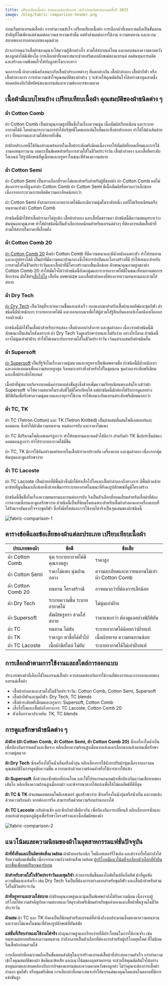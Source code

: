 ```yaml
---
title: เปรียบเทียบเนื้อผ้า ลักษณะแต่ละประเภท เข้าใจก่อนเริ่มทำแบรนด์เสื้อปี 2025
image: /blog/fabric-comparison-header.png
---
```

ก่อนเริ่มทำแบรนด์เสื้อผ้า การทำความเข้าใจ เปรียบเทียบเนื้อผ้า การเลือกผ้าที่เหมาะสมถือเป็นขั้นตอนสำคัญที่ไม่เพียงแต่ส่งผลต่อความสวยงามเท่านั้น แต่ยังส่งผลต่อการใช้งาน ความทนทาน และความสบายของการออกแบบของคุณด้วย

ผ้าจะกำหนดว่าเสื้อผ้าของคุณจะให้ความรู้สึกอย่างไร สวมใส่สบายแค่ไหน และตอบสนองความคาดหวังของลูกค้าได้ดีเพียงใด การเลือกผ้าที่เหมาะสมจะช่วยเสริมเอกลักษณ์ของแบรนด์ ลดต้นทุนการผลิต และสร้างความพึงพอใจให้กับลูกค้าในระยะยาว

นอกจากนี้ ผ้าบางชนิดยังเหมาะกับเสื้อผ้าประเภทต่างๆ ที่แตกต่างกัน เสื้อผ้าลำลอง เสื้อผ้ากีฬา หรือเสื้อผ้าทางการ การทำความเข้าใจคุณสมบัติของผ้าต่าง ๆ จะช่วยให้คุณตัดสินใจได้อย่างชาญฉลาดซึ่งสอดคล้องกับวิสัยทัศน์ของแบรนด์และความต้องการของตลาด

## เนื้อผ้ามีแบบไหนบ้าง เปรียบเทียบเนื้อผ้า คุณสมบัติของผ้าชนิดต่าง ๆ

### ผ้า Cotton Comb

ผ้า Cotton Comb เป็นผ้าคุณภาพสูงที่ขึ้นชื่อในเรื่องความนุ่ม เนื้อสัมผัสเรียบเนียน และระบายอากาศได้ดี โดยผ่านกระบวนการทำให้บริสุทธิ์โดยแยกเส้นใยสั้นและสิ่งสกปรกออก ทำให้ได้ผ้าเส้นด้ายยาว ที่ทนทานและสวมใส่สบายยิ่งขึ้น

ผ้าฝ้ายประเภทนี้ใช้กันอย่างแพร่หลายในเสื้อผ้าระดับพรีเมียมเนื่องจากให้สัมผัสที่ยอดเยี่ยมและการใช้งานคงทนยาวนาน เหมาะเป็นพิเศษสำหรับการสวมใส่ในชีวิตประจำวัน เสื้อผ้าลำลอง และเสื้อยืดระดับไฮเอนด์ ให้รูปลักษณ์ที่ดูเนี้ยบและหรูหราในขณะที่ยังคงความสบาย

### ผ้า Cotton Semi

ผ้า Cotton Semi เป็นทางเลือกที่ราคาไม่แพงสำหรับสำหรับผู้ที่ชอบผ้า ผ้า Cotton Comb แต่ไม่ต้องการราคาที่สูงเท่าผ้า Cotton Comb ผ้า Cotton Semi มีเนื้อสัมผัสที่หยาบกว่าเล็กน้อยเนื่องจากกระบวนการผลิตมีความละเอียดน้อยกว่า

ผ้า Cotton Semi ยังสามารถระบายอากาศได้ดีและมีความนุ่มในระดับหนึ่ง แต่ก็ไม่เรียบเนียนหรือทนทานเท่าผ้า Cotton Comb

ผ้าชนิดนี้มักใช้ทำเสื้อผ้าราคาไม่สูงนัก เสื้อผ้าลำลอง และเสื้อยืดธรรมดา ผ้าชนิดนี้มีความสมดุลระหว่างต้นทุนและคุณภาพ ทำให้ผ้าชนิดนี้เป็นตัวเลือกยอดนิยมสำหรับแบรนด์ต่างๆ ที่ต้องการผลิตเสื้อผ้าที่สวมใส่สบายในราคาที่เอื้อมถึง

### ผ้า Cotton Comb 20

[ผ้า Cotton Comb 20](cotton-comb-20-t-shirt) คือผ้า Cotton Comb ที่มีความหนาและมีน้ำหนักเฉพาะตัว ทำให้ทนทานและคงรูปทรงได้ดี เป็นผ้าที่มีความหนาปานกลางซึ่งให้การปกปิดและโครงสร้างที่ดี ทำให้เหมาะสำหรับการสวมใส่ในชีวิตประจำวันและเสื้อผ้าที่มีโครงสร้างมากขึ้นเล็กน้อย ลักษณะคุณภาพสูงของผ้า Cotton Comb 20 ทำให้มั่นใจได้ว่าผ้าชนิดนี้ยังคงนุ่มและระบายอากาศได้ดีในขณะที่ทนทานต่อการสึกกร่อน มักใช้ทำ[เสื้อโปโล](polo) เสื้อยืด oversize และเสื้อผ้าลำลองที่ต้องการความทนทานและสวมใส่สบาย

### ผ้า Dry Tech

[ผ้า Dry Tech](what-is-dry-tech-fabric-polo-shirt) เป็นวัสดุที่ระบายความชื้นและแห้งเร็ว ออกแบบมาสำหรับเสื้อผ้าแอคทีฟและชุดกีฬา ผ้าชนิดนี้มีน้ำหนักเบา ระบายอากาศได้ดี และออกแบบมาเพื่อให้ผู้สวมใส่รู้สึกเย็นและแห้งโดยดึงเหงื่อออกจากผิวหนัง

ผ้าชนิดนี้มักใช้ในเสื้อผ้าสำหรับการแสดง เสื้อผ้าออกกำลังกาย และชุดลำลอง เนื่องจากผ้าชนิดนี้มีลักษณะเป็นเส้นใยสังเคราะห์ ผ้า Dry Tech จึงดูแลรักษาง่ายและไม่ยับง่าย อย่างไรก็ตาม ผ้าชนิดนี้อาจไม่นุ่มเท่าผ้าฝ้าย ทำให้ไม่เหมาะกับการสวมใส่ในชีวิตประจำวัน เว้นแต่จะผสมกับผ้าชนิดอื่น

### ผ้า Supersoft

[ผ้า Supersoft](what-is-supersoft) เป็นที่รู้จักในเรื่องความนุ่มนวลและหรูหราเป็นพิเศษตามชื่อ ผ้าชนิดนี้มีน้ำหนักเบาและออกแบบมาเพื่อความสบายสูงสุด จึงเหมาะอย่างยิ่งสำหรับใส่ในชุดนอน ชุดลำลองระดับพรีเมียม และเสื้อผ้าระดับไฮเอนด์

เนื้อผ้าที่นุ่มนวลเกิดจากเทคนิคการตกแต่งขั้นสูงซึ่งช่วยเพิ่มความเรียบเนียนของเส้นใย แม้ว่าผ้า Supersoft จะให้ความสบายในระดับที่ไม่มีใครเทียบได้ แต่ผ้าชนิดนี้มักต้องได้รับการดูแลอย่างพิถีพิถันเพื่อรักษาความนุ่มนวลและอายุการใช้งาน ทำให้เหมาะกับแบรนด์ระดับพรีเมียมมากกว่า

### ผ้า TC, TK

ผ้า TC (Tetron Cotton) และ TK (Tetron Knitted) เป็นผ้าผสมที่ผสมโพลีเอสเตอร์และคอตตอน ซึ่งทำให้ผ้ามีความทนทาน ทนต่อการยับ และราคาไม่แพง

ผ้า TC มีปริมาณโพลีเอสเตอร์สูงกว่า ทำให้ทนทานและหดตัวได้ดีกว่า สำหรับผ้า TK มีเปอร์เซ็นต์ของคอตตอนสูงกว่า ทำให้ระบายอากาศได้ดีขึ้น

ผ้า TC, TK มีการใช้กันอย่างแพร่หลายในเสื้อผ้าราคาประหยัด เครื่องแบบ และชุดลำลอง เนื่องจากคุ้มต้นทุนและดูแลรักษาง่าย

### ผ้า TC Lacoste

ผ้า TC Lacoste เป็นผ้าทอที่มีพื้นผิวซึ่งมักใช้ทำเสื้อโปโลและเสื้อผ้าลำลองกึ่งทางการ มีพื้นผิวคล้ายตาข่ายที่นูนขึ้นมาเล็กน้อยซึ่งช่วยเพิ่มการระบายอากาศในขณะที่ยังคงรูปลักษณ์ที่ดูมีโครงสร้าง

ผ้าชนิดนี้ขึ้นชื่อในเรื่องความทนทานและทนต่อการยับ จึงเป็นตัวเลือกที่ยอดเยี่ยมสำหรับเสื้อผ้าที่ต้องการความเนี้ยบและดูแลรักษาง่าย ผ้าชนิดนี้เป็นที่นิยมโดยเฉพาะสำหรับเสื้อผ้าลำลองและเครื่องแบบที่ได้รับแรงบันดาลใจจากชุดกีฬา ซึ่งทั้งมีสไตล์และการใช้งานได้จริงเป็นจุดเด่นของผ้าชนิดนี้

![fabric-comparison-1](/blog/fabric-comparison-1.jpg)

## ตารางข้อดีและข้อเสียของผ้าแต่ละประเภท เปรียบเทียบเนื้อผ้า

| ประเภทของผ้า       | ข้อดี                          | ข้อเสีย                                      |
| ------------------ | ------------------------------ | -------------------------------------------- |
| ผ้า Cotton Comb    | นุ่ม ระบายอากาศได้ดี คุณภาพสูง | ราคาสูง                                      |
| ผ้า Cotton Semi    | ราคาไม่แพง นุ่มปานกลาง         | ความละเอียดและควาทนทานไม่เท่าผ้า Cotton Comb |
| ผ้า Cotton Comb 20 | ทนทาน โครงสร้างดี              | อาจหนากว่าที่ต้องการเล็กน้อย                 |
| ผ้า Dry Tech       | ระบายความชื้น ระบายอากาศได้    | ไม่นุ่มเท่าฝ้าย                              |
| ผ้า Supersoft      | สัมผัสหรูหรา สวมใส่สบาย        | ราคาแพงกว่า ต้องดูแลอย่างพิถีพิถัน           |
| ผ้า TC             | ทนทาน ไม่ยับ                   | ระบายอากาศได้น้อยกว่าฝ้ายแท้                 |
| ผ้า TK             | ราคาถูก หาซื้อได้ทั่วไป        | เนื้อผ้าหยาบ ความทนทานน้อย                   |
| ผ้า TC Lacoste     | เนื้อผ้ามีสไตล์ ไม่ยับ         | ระบายอากาศได้ไม่เท่าฝ้ายแท้                  |


## การเลือกผ้าตามการใช้งานและสไตล์การออกแบบ

ประเภทของผ้าที่เลือกใช้ในแบรนด์เสื้อผ้า ควรสอดคล้องกับการใช้งานที่ต้องการและการออกแบบของแบรนด์เสื้อผ้า

- เสื้อผ้าลำลองและสวมใส่ในชีวิตประจำวัน: Cotton Comb, Cotton Semi, Supersoft
- เสื้อผ้ากีฬาและชุดกีฬา: Dry Tech, TC blends
- เสื้อผ้าระดับพรีเมียมและหรูหรา: Supersoft, Cotton Comb
- เสื้อโปโลและเสื้อผ้ากึ่งทางการ: TC Lacoste, Cotton Comb 20
- ตัวเลือกราคาประหยัด: TK, TC blends

## การดูแลรักษาผ้าชนิดต่าง ๆ

**ผ้าฝ้าย (ผ้า Cotton Comb, ผ้า Cotton Semi, ผ้า Cotton Comb 20)** ซักเครื่องในน้ำเย็นเพื่อป้องกันการหดตัวและซีดจาง หลีกเลี่ยงความร้อนสูงเมื่อตากแห้งและเลือกตากแห้งแทนเพื่อรักษาความนุ่มนวล

**ผ้า Dry Tech** ซักเครื่องได้ในน้ำเย็นหรือน้ำอุ่น หลีกเลี่ยงการใช้น้ำยาปรับผ้านุ่มเนื่องจากอาจลดคุณสมบัติในการดูดซับความชื้น ควรอบแห้งด้วยความร้อนต่ำหรือใช้การตากให้แห้ง

**ผ้า Supersoft** ซักด้วยผงซักฟอกที่อ่อนโยน และใช้โปรแกรมถนอมผ้าเพื่อป้องกันความเสียหายของเส้นใย หลีกเลี่ยงความร้อนสูงเมื่ออบผ้า และพิจารณาตากให้แห้งเพื่อให้ได้ผลลัพธ์ที่ดีที่สุด

**ผ้า TC & TK** ผ้าผสมคอตตอนโพลีเอสเตอร์ ดูแลรักษาง่าย ซักเครื่องในน้ำอุ่นหรือน้ำเย็น และอบแห้งด้วยความร้อนต่ำ หากต้องการรีด สามารถรีดด้วยความร้อนปานกลางได้

**ผ้า TC Lacoste** กลับด้านซัก และซักกับผ้าสีเดียวกัน เพื่อป้องกันการเปลี่ยนสี หลีกเลี่ยงการซักและอบแห้งด้วยอุณหภูมิสูงเพื่อรักษาโครงสร้างและเนื้อสัมผัสของผ้า

![fabric-comparison-2](/blog/fabric-comparison-2.jpg)

## แนวโน้มและความนิยมของผ้าในอุตสาหกรรมแฟชั่นปัจจุบัน

**ผ้าที่ยั่งยืนและเป็นมิตรต่อสิ่งแวดล้อม** ผ้าฝ้ายออร์แกนิก โพลีเอสเตอร์รีไซเคิล และผ้าจากใยไผ่กำลังได้รับความนิยมเพิ่มขึ้น เนื่องจากความกังวลด้านสิ่งแวดล้อม [ผู้บริโภคมีแนวโน้มที่จะเลือกตัวเลือกที่ยั่งยืนมากขึ้นเพื่อลดปริมาณคาร์บอน](https://www.thaitextile.org/th/insign/detail.2997.1.0.html)

**ผ้าสำหรับสวมใส่ในชีวิตประจำวันและชุดกีฬา** ด้วยการเพิ่มขึ้นของไลฟ์สไตล์ที่แอ็คทีฟ ผ้าที่ดูดซับความชื้นและแห้งเร็ว เช่น Dry Tech จึงเป็นที่ต้องการอย่างมากสำหรับชุดกีฬา และเสื้อผ้าสำหรับสวมใส่ในชีวิตประจำวัน

**ผ้าที่หรูหราและสวมใส่สบาย** ผ้าฝ้ายคุณภาพสูงและนุ่มเป็นพิเศษกำลังได้รับความนิยม เนื่องจากผู้บริโภคให้ความสำคัญกับความสบายและวัสดุระดับพรีเมียมสำหรับชุดลำลองและเสื้อผ้าพื้นฐานในชีวิตประจำวัน

**ผ้าผสม** ผ้า TC และ TK ยังคงเป็นที่นิยมสำหรับแบรนด์ที่คำนึงถึงงบประมาณซึ่งมองหาความทนทานและราคาไม่แพงในขณะที่ยังคงรูปลักษณ์ที่ทันสมัย

**แฟชั่นที่เรียบง่ายและใช้งานได้จริง** ผ้าคุณภาพสูงและเรียบง่ายที่มีประโยชน์ในการใช้งานจริง เช่น ทนทานต่อรอยยับและความทนทาน กำลังกลายเป็นตัวเลือกที่ต้องการสำหรับผู้บริโภคยุคใหม่ ที่ไม่นิยมรีดเสื้อผ้าก่อนสวมใส่

การเลือกผ้าที่เหมาะสมถือเป็นขั้นตอนสำคัญในการสร้างแบรนด์เสื้อผ้าที่ประสบความสำเร็จ การทำความเข้าใจคุณสมบัติของผ้า ข้อดีและข้อเสีย และแนวโน้มของอุตสาหกรรม จะช่วยให้คุณตัดสินใจได้อย่างชาญฉลาดและสอดคล้องกับภารกิจของแบรนด์และความคาดหวังของลูกค้า ไม่ว่าคุณจะต้องการเสื้อผ้าลำลอง ชุดกีฬา หรือชุดพรีเมียม การเลือกผ้าที่เหมาะสมจะทำให้แบรนด์ของคุณโดดเด่นในตลาดที่มีการแข่งขันสูง